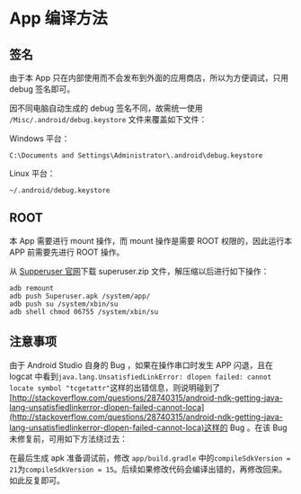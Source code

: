 # App 编译方法

## 签名
由于本 App 只在内部使用而不会发布到外面的应用商店，所以为方便调试，只用 debug 签名即可。

因不同电脑自动生成的 debug 签名不同，故需统一使用 `/Misc/.android/debug.keystore` 文件来覆盖如下文件：

Windows 平台：

    C:\Documents and Settings\Administrator\.android\debug.keystore

Linux 平台：

    ~/.android/debug.keystore

## ROOT

本 App 需要进行 mount 操作，而 mount 操作是需要 ROOT 权限的，因此运行本 APP 前需要先进行 ROOT 操作。

从 [Supperuser 官网](http://androidsu.com/superuser/)下载 superuser.zip 文件，解压缩以后进行如下操作：

    adb remount
    adb push Superuser.apk /system/app/
    adb push su /system/xbin/su
    adb shell chmod 06755 /system/xbin/su

## 注意事项
由于 Android Studio 自身的 Bug ，如果在操作串口时发生 APP 闪退，且在 logcat 中看到`java.lang.UnsatisfiedLinkError: dlopen failed: cannot locate symbol "tcgetattr"`这样的出错信息，则说明碰到了[http://stackoverflow.com/questions/28740315/android-ndk-getting-java-lang-unsatisfiedlinkerror-dlopen-failed-cannot-loca](http://stackoverflow.com/questions/28740315/android-ndk-getting-java-lang-unsatisfiedlinkerror-dlopen-failed-cannot-loca)这样的 Bug 。在该 Bug 未修复前，可用如下方法绕过去：

在最后生成 apk 准备调试前，修改 `app/build.gradle` 中的`compileSdkVersion = 21`为`compileSdkVersion = 15`。后续如果修改代码会编译出错的，再修改回来。如此反复即可。
